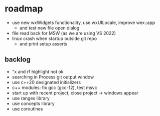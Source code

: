 # roadmap
- use new wxWidgets functionality, use wxUILocale, improve wex::app
  - and test new file open dialog
- file read back for MSW (as we are using VS 2022)
- linux crash when startup outside git repo
  - and print setup asserts

## backlog
- "x and rf highlight not ok
- searching in Process git output window
- use c++20 designated initializers
- c++ modules: fix gcc (gcc-12), test msvc
- start up with recent project, close project
  -> windows appear
- use ranges library
- use concepts library
- use coroutines
